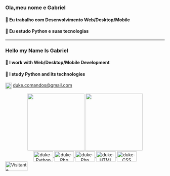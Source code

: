 ### Ola,meu nome e Gabriel                                  
#### 🔭 Eu trabalho com Desenvolvimento Web/Desktop/Mobile

#### 🌱 Eu estudo Python e suas tecnologias

___
### Hello my Name Is Gabriel
#### 🔭 I work with Web/Desktop/Mobile Development
#### 🌱 I study Python and its technologies




<img align="center" alt="duke-gmail" height="20" src= "https://img.shields.io/badge/Gmail-D14836?style=for-the-badge&logo=gmail&logoColor=white:"> duke.comandos@gmail.com

<div align="center">
 
  <a href="https://github.com/Gabriel018">
  <img height="180em" src="https://github-readme-stats.vercel.app/api?username=Gabriel018&show_icons=true&theme=dark&include_all_commits=true&count_private=true"/>
  <img height="180em" src="https://github-readme-stats.vercel.app/api/top-langs/?username=Gabriel018&layout=compact&langs_count=7&theme=dark"/>
</div>
  <div align="center">
<img align="center" alt="duke-Python" height="32" width="62" src="https://img.shields.io/badge/Python-14354C?style=for-the-badge&logo=python&logoColor=white">
<img align="center" alt="duke-Php" height="32" width="62" src="https://img.shields.io/badge/Django-092E20?style=for-the-badge&logo=django&logoColor=white"> 
<img align="center" alt="duke-Php" height="32" width="62" src="https://img.shields.io/badge/PHP-777BB4?style=for-the-badge&logo=php&logoColor=white">  
<img align="center" alt="duke-HTML" height="32" width="62" src="https://img.shields.io/badge/MySQL-00000F?style=for-the-badge&logo=mysql&logoColor=white">

 <img align="center" alt="duke-CSS" height="32" width="62" src="https://img.shields.io/badge/HTML5-E34F26?style=for-the-badge&logo=html5&logoColor=white">
 </div>
 
 
<img alt="Visitante" height="30" width="70" src="https://visitor-badges.glitch.me?username=Gabriel018E&repo=Gabriel018" alt="Visitante" height="30" width="70" />
